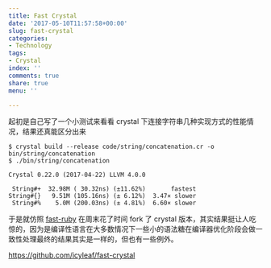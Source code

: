 ```yaml
---
title: Fast Crystal
date: '2017-05-10T11:57:58+00:00'
slug: fast-crystal
categories:
- Technology
tags:
- Crystal
index: ''
comments: true
share: true
menu: ''

---
```

起初是自己写了一个小测试来看看 crystal 下连接字符串几种实现方式的性能情况，结果还真能区分出来

```
$ crystal build --release code/string/concatenation.cr -o bin/string/concatenation
$ ./bin/string/concatenation

Crystal 0.22.0 (2017-04-22) LLVM 4.0.0

 String#+  32.98M ( 30.32ns) (±11.62%)       fastest
String#{}   9.51M (105.16ns) (± 6.12%)  3.47× slower
 String#%    5.0M (200.03ns) (± 4.81%)  6.60× slower
```

于是就仿照 [fast-ruby](https://github.com/JuanitoFatas/fast-ruby) 在周末花了时间 fork 了 crystal 版本，其实结果挺让人吃惊的，因为是编译性语言在大多数情况下一些小的语法糖在编译器优化阶段会做一致性处理最终的结果其实是一样的，但也有一些例外。

https://github.com/icyleaf/fast-crystal
